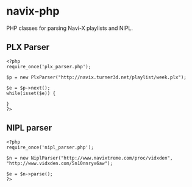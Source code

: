navix-php
=========

PHP classes for parsing Navi-X playlists and NIPL.

## PLX Parser

    <?php
    require_once('plx_parser.php');
    
    $p = new PlxParser("http://navix.turner3d.net/playlist/week.plx");

    $e = $p->next();
    while(isset($e)) {

    }
    ?>

## NIPL parser

    <?php
    require_once('nipl_parser.php');
    
    $n = new NiplParser("http://www.navixtreme.com/proc/vidxden", "http://www.vidxden.com/5n10nnryx6aw");
    
    $e = $n->parse();
    ?>